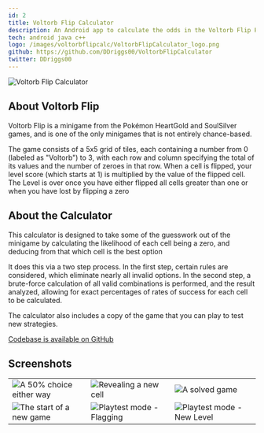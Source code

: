 ```yaml
---
id: 2
title: Voltorb Flip Calculator
description: An Android app to calculate the odds in the Voltorb Flip Pokemon minigame
tech: android java c++
logo: /images/voltorbflipcalc/VoltorbFlipCalculator_logo.png
github: https://github.com/DDriggs00/VoltorbFlipCalculator
twitter: DDriggs00
---
```


![Voltorb Flip Calculator](/images/voltorbflipcalc/VoltorbFlipCalculator_logo.png)

## About Voltorb Flip

Voltorb Flip is a minigame from the Pokémon HeartGold and SoulSilver games, and is one of the only minigames that is not entirely chance-based.

The game consists of a 5x5 grid of tiles, each containing a number from 0 (labeled as "Voltorb") to 3, with each row and column specifying the total of its values and the number of zeroes in that row. When a cell is flipped, your level score (which starts at 1) is multiplied by the value of the flipped cell. The Level is over once you have either flipped all cells greater than one or when you have lost by flipping a zero

## About the Calculator

This calculator is designed to take some of the guesswork out of the minigame by calculating the likelihood of each cell being a zero, and deducing from that which cell is the best option

It does this via a two step process. In the first step, certain rules are considered, which eliminate nearly all invalid options. In the second step, a brute-force calculation of all valid combinations is performed, and the result analyzed, allowing for exact percentages of rates of success for each cell to be calculated.

The calculator also includes a copy of the game that you can play to test new strategies.

[Codebase is available on GitHub](https://github.com/DDriggs00/VoltorbFlipCalculator)

## Screenshots

<table>
<tr>
<td><img src="/images/voltorbflipcalc/calculator-5050.png" alt="A 50% choice either way" /></td>
<td><img src="/images/voltorbflipcalc/calculator-prompt.png" alt="Revealing a new cell" /></td>
<td><img src="/images/voltorbflipcalc/calculator-solved.png" alt="A solved game" /></td>
</tr>
<tr>
<td><img src="/images/voltorbflipcalc/calculator-start.png" alt="The start of a new game" /></td>
<td><img src="/images/voltorbflipcalc/game-flagging.png" alt="Playtest mode - Flagging" /></td>
<td><img src="/images/voltorbflipcalc/game-advance.png" alt="Playtest mode - New Level" /></td>
</tr>
</table>
